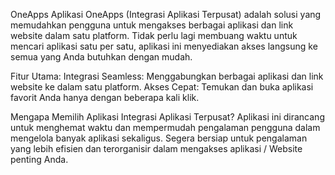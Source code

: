 OneApps
Aplikasi OneApps (Integrasi Aplikasi Terpusat) adalah solusi yang memudahkan pengguna untuk mengakses berbagai aplikasi dan link website dalam satu platform. Tidak perlu lagi membuang waktu untuk mencari aplikasi satu per satu, aplikasi ini menyediakan akses langsung ke semua yang Anda butuhkan dengan mudah.

Fitur Utama:
Integrasi Seamless: Menggabungkan berbagai aplikasi dan link website ke dalam satu platform.
Akses Cepat: Temukan dan buka aplikasi favorit Anda hanya dengan beberapa kali klik.

Mengapa Memilih Aplikasi Integrasi Aplikasi Terpusat?
Aplikasi ini dirancang untuk menghemat waktu dan mempermudah pengalaman pengguna dalam mengelola banyak aplikasi sekaligus. Segera bersiap untuk pengalaman yang lebih efisien dan terorganisir dalam mengakses aplikasi / Website penting Anda.

